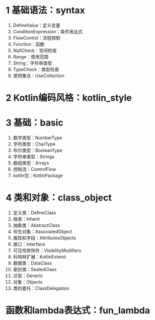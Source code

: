 # 1 基础语法：syntax

1. DefineValue：定义变量
2. ConditionExpression：条件表达式
3. FlowControl：流程控制
4. Function：函数
5. NullCheck：空间检查
6. Range：使用范围
7. String：字符串类型
8. TypeCheck：类型检查
9. 使用集合：UseCollection

# 2 Kotlin编码风格：kotlin_style

# 3 基础：basic

1. 数字类型：NumberType
2. 字符类型：CharType
3. 布尔类型：BooleanType
4. 字符串类型：Strings
5. 数组类型：Arrays
6. 控制流：ControlFlow
7. kotlin包：KotlinPackage

# 4 类和对象：class_object

1. 定义类：DefineClass
2. 继承：Inherit
3. 抽象类：AbstractClass
4. 伴生对象：AssociatedObject
5. 属性和字段：AttributesObjects
6. 接口：Interface
7. 可见性修饰符：VisibilityModifiers
8. 科特林扩展：KotlinExtend
9. 数据类：DataClass
10. 密封类：SealedClass
11. 泛型：Generic
12. 对象：Objects
13. 类的委托：ClassDelegation




# 函数和lambda表达式：fun_lambda



